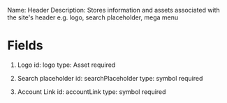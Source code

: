 Name: Header
Description: Stores information and assets associated with the site's header e.g. logo, search placeholder, mega menu

# Fields

1. Logo
   id: logo
   type: Asset
   required

2. Search placeholder
   id: searchPlaceholder
   type: symbol
   required

3. Account Link
   id: accountLink
   type: symbol
   required
